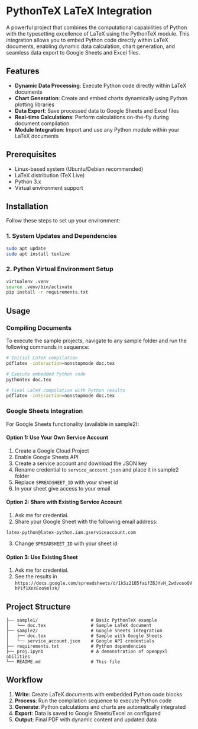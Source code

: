 # PythonTeX LaTeX Integration

A powerful project that combines the computational capabilities of Python with the typesetting excellence of LaTeX using the PythonTeX module. This integration allows you to embed Python code directly within LaTeX documents, enabling dynamic data calculation, chart generation, and seamless data export to Google Sheets and Excel files.

## Features

- **Dynamic Data Processing**: Execute Python code directly within LaTeX documents
- **Chart Generation**: Create and embed charts dynamically using Python plotting libraries
- **Data Export**: Save processed data to Google Sheets and Excel files
- **Real-time Calculations**: Perform calculations on-the-fly during document compilation
- **Module Integration**: Import and use any Python module within your LaTeX documents

## Prerequisites

- Linux-based system (Ubuntu/Debian recommended)
- LaTeX distribution (TeX Live)
- Python 3.x
- Virtual environment support

## Installation

Follow these steps to set up your environment:

### 1. System Updates and Dependencies
```bash
sudo apt update
sudo apt install texlive
```

### 2. Python Virtual Environment Setup
```bash
virtualenv .venv
source .venv/bin/activate
pip install -r requirements.txt
```

## Usage

### Compiling Documents

To execute the sample projects, navigate to any sample folder and run the following commands in sequence:

```bash
# Initial LaTeX compilation
pdflatex -interaction=nonstopmode doc.tex

# Execute embedded Python code
pythontex doc.tex

# Final LaTeX compilation with Python results
pdflatex -interaction=nonstopmode doc.tex
```

### Google Sheets Integration

For Google Sheets functionality (available in sample2):

#### Option 1: Use Your Own Service Account
1. Create a Google Cloud Project
2. Enable Google Sheets API
3. Create a service account and download the JSON key
4. Rename credential to `service_account.json` and place it in sample2 folder
5. Replace `SPREADSHEET_ID` with your sheet id
6. In your sheet give access to your email

#### Option 2: Share with Existing Service Account
1. Ask me for credential.
2. Share your Google Sheet with the following email address:
```
latex-python@latex-python.iam.gserviceaccount.com
```
3. Change `SPREADSHEET_ID` with your sheet id

#### Option 3: Use Existing Sheet
1. Ask me for credential.
2. See the results in `https://docs.google.com/spreadsheets/d/1kSz21B5faifZ6JYvH_2wdvosoQVhP1f1XnYEoo9olzk/`

## Project Structure

```
├── sample1/                    # Basic PythonTeX example
│   └── doc.tex                 # Sample LaTeX document
├── sample2/                    # Google Sheets integration 
│   ├── doc.tex                 # Sample with Google Sheets
│   └── service_account.json    # Google API credentials
├── requirements.txt            # Python dependencies
├── proj.ipynb                  # A demonstration of openpyxl abilities 
└── README.md                   # This file
```

## Workflow

1. **Write**: Create LaTeX documents with embedded Python code blocks
2. **Process**: Run the compilation sequence to execute Python code
3. **Generate**: Python calculations and charts are automatically integrated
4. **Export**: Data is saved to Google Sheets/Excel as configured
5. **Output**: Final PDF with dynamic content and updated data
